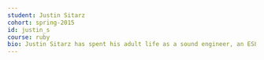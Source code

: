 ```yaml
---
student: Justin Sitarz
cohort: spring-2015
id: justin_s
course: ruby
bio: Justin Sitarz has spent his adult life as a sound engineer, an ESL teacher, an arborist, and most recently a student of web development at the Iron Yard. He enjoys finding elegant solutions to complicated problems. Justin has lived in Austin for 6 years with his wife and dogs, and loves hiking with all of them in some of Austin’s more wild and beautiful spaces.
---
```



